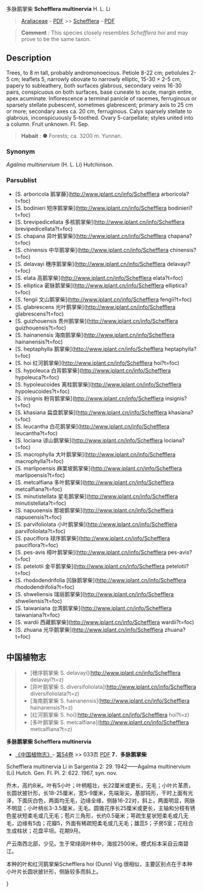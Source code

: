 多脉鹅掌柴 **Schefflera multinervia** H. L. Li

> [Araliaceae](http://www.iplant.cn/info/Araliaceae?t=foc) - [PDF](http://www.iplant.cn/foc/pdf/Araliaceae.pdf) >> [Schefflera](http://www.iplant.cn/info/Schefflera?t=foc) - [PDF](http://www.iplant.cn/foc/pdf/Schefflera.pdf)

> **Comment** : 
> This species closely resembles *Schefflera hoi* and may prove to be the same taxon.

## Description

Trees, to 8 m tall, probably andromonoecious. Petiole 8-22 cm; petiolules 2-5 cm; leaflets 5, narrowly obovate to narrowly elliptic, 15-30 × 2-5 cm, papery to subleathery, both surfaces glabrous, secondary veins 16-30 pairs, conspicuous on both surfaces, base cuneate to acute, margin entire, apex acuminate. Inflorescence a terminal panicle of racemes, ferruginous or sparsely stellate pubescent, sometimes glabrescent; primary axis to 25 cm or more; secondary axes ca. 20 cm, ferruginous. Calyx sparsely stellate to glabrous, inconspicuously 5-toothed. Ovary 5-carpellate; styles united into a column. Fruit unknown. Fl. Sep.


> **Habait** : 
>● Forests; ca. 3200 m. Yunnan.

### Synonym
*Agalma multinervium* (H. L. Li) Hutchinson.


### Parsublist

* [S.  arboricola  鹅掌藤](http://www.iplant.cn/info/Schefflera arboricola?t=foc)
* [S.  bodinieri  短序鹅掌柴](http://www.iplant.cn/info/Schefflera bodinieri?t=foc)
* [S.  brevipedicellata  多核鹅掌柴](http://www.iplant.cn/info/Schefflera brevipedicellata?t=foc)
* [S.  chapana  异叶鹅掌柴](http://www.iplant.cn/info/Schefflera chapana?t=foc)
* [S.  chinensis  中华鹅掌柴](http://www.iplant.cn/info/Schefflera chinensis?t=foc)
* [S.  delavayi  穗序鹅掌柴](http://www.iplant.cn/info/Schefflera delavayi?t=foc)
* [S.  elata  高鹅掌柴](http://www.iplant.cn/info/Schefflera elata?t=foc)
* [S.  elliptica  密脉鹅掌柴](http://www.iplant.cn/info/Schefflera elliptica?t=foc)
* [S.  fengii  文山鹅掌柴](http://www.iplant.cn/info/Schefflera fengii?t=foc)
* [S.  glabrescens  光叶鹅掌柴](http://www.iplant.cn/info/Schefflera glabrescens?t=foc)
* [S.  guizhouensis  贵州鹅掌柴](http://www.iplant.cn/info/Schefflera guizhouensis?t=foc)
* [S.  hainanensis  海南鹅掌柴](http://www.iplant.cn/info/Schefflera hainanensis?t=foc)
* [S.  heptaphylla  鹅掌柴](http://www.iplant.cn/info/Schefflera heptaphylla?t=foc)
* [S.  hoi  红河鹅掌柴](http://www.iplant.cn/info/Schefflera hoi?t=foc)
* [S.  hypoleuca  白背鹅掌柴](http://www.iplant.cn/info/Schefflera hypoleuca?t=foc)
* [S.  hypoleucoides  离柱鹅掌柴](http://www.iplant.cn/info/Schefflera hypoleucoides?t=foc)
* [S.  insignis  粉背鹅掌柴](http://www.iplant.cn/info/Schefflera insignis?t=foc)
* [S.  khasiana  扁盘鹅掌柴](http://www.iplant.cn/info/Schefflera khasiana?t=foc)
* [S.  leucantha  白花鹅掌柴](http://www.iplant.cn/info/Schefflera leucantha?t=foc)
* [S.  lociana  谅山鹅掌柴](http://www.iplant.cn/info/Schefflera lociana?t=foc)
* [S.  macrophylla  大叶鹅掌柴](http://www.iplant.cn/info/Schefflera macrophylla?t=foc)
* [S.  marlipoensis  麻栗坡鹅掌柴](http://www.iplant.cn/info/Schefflera marlipoensis?t=foc)
* [S.  metcalfiana  多叶鹅掌柴](http://www.iplant.cn/info/Schefflera metcalfiana?t=foc)
* [S.  minutistellata  星毛鹅掌柴](http://www.iplant.cn/info/Schefflera minutistellata?t=foc)
* [S.  napuoensis  那坡鹅掌柴](http://www.iplant.cn/info/Schefflera napuoensis?t=foc)
* [S.  parvifoliolata  小叶鹅掌柴](http://www.iplant.cn/info/Schefflera parvifoliolata?t=foc)
* [S.  pauciflora  球序鹅掌柴](http://www.iplant.cn/info/Schefflera pauciflora?t=foc)
* [S.  pes-avis  樟叶鹅掌柴](http://www.iplant.cn/info/Schefflera pes-avis?t=foc)
* [S.  petelotii  金平鹅掌柴](http://www.iplant.cn/info/Schefflera petelotii?t=foc)
* [S.  rhododendrifolia  凹脉鹅掌柴](http://www.iplant.cn/info/Schefflera rhododendrifolia?t=foc)
* [S.  shweliensis  瑞丽鹅掌柴](http://www.iplant.cn/info/Schefflera shweliensis?t=foc)
* [S.  taiwaniana  台湾鹅掌柴](http://www.iplant.cn/info/Schefflera taiwaniana?t=foc)
* [S.  wardii  西藏鹅掌柴](http://www.iplant.cn/info/Schefflera wardii?t=foc)
* [S.  zhuana  光华鹅掌柴](http://www.iplant.cn/info/Schefflera zhuana?t=foc)


## 中国植物志

> * [穗序鹅掌柴  S.  delavayi](http://www.iplant.cn/info/Schefflera delavayi?t=z)
> * [异叶鹅掌柴  S.  diversifoliolata](http://www.iplant.cn/info/Schefflera diversifoliolata?t=z)
> * [海南鹅掌柴  S.  hainanensis](http://www.iplant.cn/info/Schefflera hainanensis?t=z)
> * [红河鹅掌柴  S.  hoi](http://www.iplant.cn/info/Schefflera hoi?t=z)
> * [多叶鹅掌柴  S.  metcalfiana](http://www.iplant.cn/info/Schefflera metcalfiana?t=z)

**多脉鹅掌柴 Schefflera multinervia**

* [《中国植物志》](http://www.iplant.cn/frps)- [第54卷](http://www.iplant.cn/frps/vol/54) >> 033页 [PDF](http://www.iplant.cn/frps/pdf/54/033a.PDF)
**7．多脉鹅掌柴**

Schefflera multinervia Li in Sargentia 2: 29. 1942——Agalma multinervium (Li) Hutch. Gen. Fl. Pl. 2: 622. 1967, syn. nov.

乔木，高约8米。叶有5小叶；叶柄粗壮，长22厘米或更长，无毛；小叶片革质，长圆状披针形，长18-25厘米，宽5-9厘米，先端渐尖，基部钝形，干时上面有光泽，下面灰白色，两面均无毛，边缘全缘，侧脉16-22对，斜上，两面明显，网脉不明显；小叶柄长3-3.5厘米，无毛。圆锥花序长25厘米或更长，主轴和分枝有锈色星状短柔毛或几无毛；苞片三角形，长约0.5毫米；萼疏生星状短柔毛或几无毛，边缘有5齿；花瓣5，外面有稀疏短柔毛或几无毛；雄蕊5；子房5室；花柱合生成柱状；花盘平坦。花期9月。

产云南西北部，少见。生于常绿阔叶林中，海拔2500米。模式标本采自云南碧江。

本种的叶和红河鹅掌柴Schefflera hoi (Dunn) Vig.很相似，主要区别点在于本种小叶片长圆状披针形，侧脉较多而斜上。

}